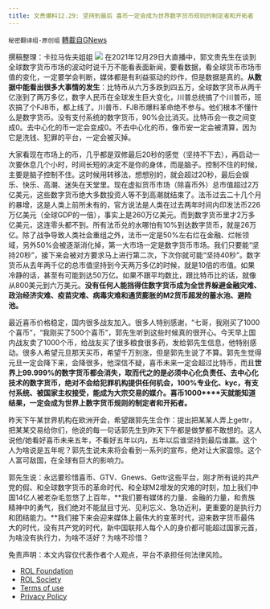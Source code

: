 ```yaml
---
title: 文贵爆料12.29: 坚持到最后 喜币一定会成为世界数字货币规则的制定者和开拓者
---
```

`秘密翻译组-原创组` [轉載自GNews](https://gnews.org/zh-hans/1802441/)

撰稿整理：卡拉马佐夫姐姐
![](https://assets.gnews.org/wp-content/uploads/2021/12/WhatsApp-Image-2021-12-29-at-10.12.15-AM.jpeg)
在2021年12月29日大直播中，郭文贵先生在谈到全球数字货币市场的波动时说千万不能看表面新闻，要看数据，看全球货币市场市值的变化，一定要学会判断，媒体都是有利益驱动的炒作，但是数据是真的。**从数据中能看出很多大事情的发生**：比特币从六万多跌到四五万，全球数字货币从两千亿涨到了两万多亿，数字人民币在全球发生巨大变化，川普总统搞了个川普币，班农搞了个FJB币，都上线了。川普币、FJB币爆料革命绝不参与。他们根本不懂什么是数字货币。没有支付系统的数字货币，90%会比消灭。比特币会一夜之间变成0。去中心化的币一定会变成0。不去中心化的币，像币安一定会被清算，因为它是洗钱、犯罪的平台，一定会被灭掉。

大家看现在市场上的币，几乎都是双修最后20秒的感觉（坚持不下去），再启动一次要休息几个小时，时间长短的决定不是你的身体，而是脑子。控制不住的时候，主要是脑子控制不住。这时候用转移法，想想别的，就会超过20秒，最后会娱乐、快乐、高潮、迷失在天堂里。现在虚拟货币市场（除喜币外）总市值超过2万亿美元，这些数字货币绝大多数投资人等不到高潮就结束了。法币过去二十几个月的暴增，这是人类上前所未有的，官方说法是人类在过去两年时间内印发法币226万亿美元（全球GDP的一倍），事实上是260万亿美元。而到数字货币里才2万多亿美元，这连零头都不到。所有法币兑的水哪怕有10%到达数字货币，就是26万亿。除了战争导致人类社会重组之外，法币一定是50%左右烂在金融、烂帐领域，另外50%会被逐渐消化掉，第一大市场一定是数字货币市场。我们只要能“坚持20秒”，接下来会被对方要求马上进行第二次，下次你就可能“坚持40秒”。数字货币从去年两千亿的总市值坚持到今天两万多亿的时候，就是10倍的市值。如果冷静的话，甚至有可能到达50万亿。如果不跟平均数比，跟比特币比的话，就像从800美元到六万美元。**没有任何人能挡得住数字货币成为全世界躲避金融灾难、政治经济灾难、疫苗灾难、病毒灾难和通货膨胀的M2货币超发的蓄水池、避险池。**

最近喜币价格稳定，国内很多战友加入。很多人特别感谢，“七哥，我刚买了1000个喜币”，“我刚买了500个喜币”，郭先生听到这些时候真的很开心。今天早上国内战友卖了1000个币，给战友买了很多粮食很多药，发给郭先生信息，他特别感动。很多人希望元旦那天买币，希望千万别涨，但是郭先生说了不算。郭先生觉得元旦一定会降下来，会降很多，他深信不疑，喜币未来一定会超过比特币，而且**世界上99.999%的数字货币都会消失，取而代之的是必须中心化负责任、去中心化技术的数字货币，绝对不会给犯罪机构提供任何机会，100%专业化、kyc，有支付系统、****被国家主权接受，能成为大宗交易的媒介。喜币****1000****天就能知道结果，一定会成为世界上数字货币规则的制定者和开拓者。**

昨天下午某世界机构在欧洲开会，希望跟郭先生合作：提出把某某人弄上gettr，把某某交易给你们，他说的每一句话郭先生到昨天下午都是做梦都不敢想的。这人说他/她看好喜币未来五年，不看好五年以内，五年以后谁坚持到最后谁赢。这个人为啥说是五年呢？郭先生说未来将会看到一系列的宣布，绝对让大家震惊。这个人富可敌国，在全球有巨大的影响力。

郭先生说：永远要珍惜喜币、GTV、Gnews、Gettr这些平台，刚才所有说的共产党的假、和全球数字货币的革命时代、和全球M2增发的灾难的时刻，加上我们中国14亿人被老杂毛忽悠了上百年，**我们要有媒体的力量、金融的力量，和贵族精神中的勇气，我们绝对不能鼠目寸光、见利忘义、急功近利，更重要的是执行力和团结能力。**我们接下来会迎来媒体上最伟大的变革时代，迎来数字货币最伟大的时代，没有共产党的时代，新中国联邦人每个人的身价都可能超过国家元首，为啥没有执行力，为啥不活好？为啥不珍惜？

 

免责声明：本文内容仅代表作者个人观点，平台不承担任何法律风险。

- [ROL Foundation](https://rolfoundation.org/)
- [ROL Society](https://rolsociety.org/)
- [Terms of use](https://gnews.org/terms-of-use-3/)
- [Privacy Policy](https://gnews.org/privacy-policy/)
